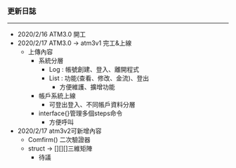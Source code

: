 ### 更新日誌
---
* 2020/2/16 ATM3.0 開工
* 2020/2/17 ATM3.0 -> atm3v1 完工&上線
    * 上傳內容
        * 系統分層
            * Log : 帳號創建、登入、離開程式
            * List : 功能(查看、修改、金流)、登出
                * 方便維護、擴增功能
        * 帳戶系統上線
            * 可登出登入、不同帳戶資料分層
        * interface{}管理多個steps命令
            * 方便呼叫
* 2020/2/17 atm3v2可新增內容
    * Comfirm() 二次驗證器
    * struct -> [][][]三維矩陣
        * 待議